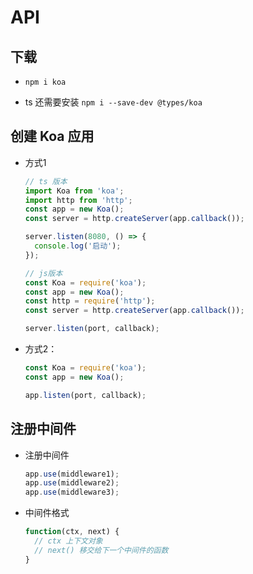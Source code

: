 # API

## 下载

+ `npm i koa`

+ ts 还需要安装 `npm i --save-dev @types/koa`

## 创建 Koa 应用

+ 方式1

  ```javascript
  // ts 版本
  import Koa from 'koa';
  import http from 'http';
  const app = new Koa();
  const server = http.createServer(app.callback());

  server.listen(8080, () => {
    console.log('启动');
  });
  ```

  ```javascript
  // js版本
  const Koa = require('koa');
  const app = new Koa();
  const http = require('http');
  const server = http.createServer(app.callback());

  server.listen(port, callback);
  ```

+ 方式2：

  ```javascript
  const Koa = require('koa');
  const app = new Koa();

  app.listen(port, callback);
  ```

## 注册中间件

+ 注册中间件

  ```javascript
  app.use(middleware1);
  app.use(middleware2);
  app.use(middleware3);
  ```

+ 中间件格式

  ```javascript
  function(ctx, next) {
    // ctx 上下文对象
    // next() 移交给下一个中间件的函数
  }
  ```
